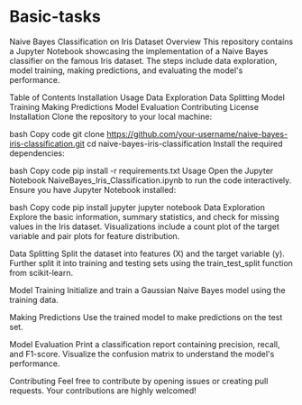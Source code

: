 # Basic-tasks

Naive Bayes Classification on Iris Dataset
Overview
This repository contains a Jupyter Notebook showcasing the implementation of a Naive Bayes classifier on the famous Iris dataset. The steps include data exploration, model training, making predictions, and evaluating the model's performance.

Table of Contents
Installation
Usage
Data Exploration
Data Splitting
Model Training
Making Predictions
Model Evaluation
Contributing
License
Installation
Clone the repository to your local machine:

bash
Copy code
git clone https://github.com/your-username/naive-bayes-iris-classification.git
cd naive-bayes-iris-classification
Install the required dependencies:

bash
Copy code
pip install -r requirements.txt
Usage
Open the Jupyter Notebook NaiveBayes_Iris_Classification.ipynb to run the code interactively. Ensure you have Jupyter Notebook installed:

bash
Copy code
pip install jupyter
jupyter notebook
Data Exploration
Explore the basic information, summary statistics, and check for missing values in the Iris dataset. Visualizations include a count plot of the target variable and pair plots for feature distribution.

Data Splitting
Split the dataset into features (X) and the target variable (y). Further split it into training and testing sets using the train_test_split function from scikit-learn.

Model Training
Initialize and train a Gaussian Naive Bayes model using the training data.

Making Predictions
Use the trained model to make predictions on the test set.

Model Evaluation
Print a classification report containing precision, recall, and F1-score. Visualize the confusion matrix to understand the model's performance.

Contributing
Feel free to contribute by opening issues or creating pull requests. Your contributions are highly welcomed!
